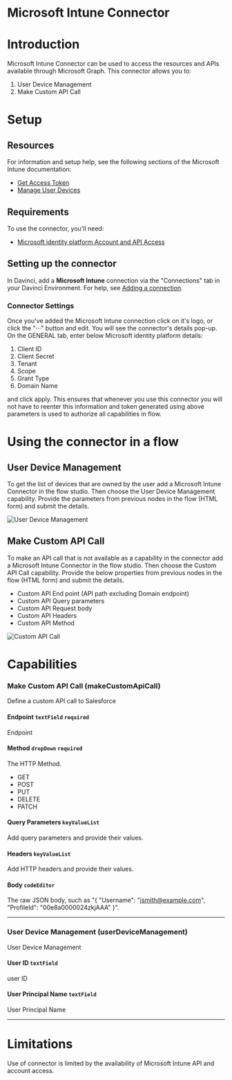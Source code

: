 # Microsoft Intune Connector


# Introduction

Microsoft Intune Connector can be used to access the resources and APIs available through Microsoft Graph. This connector allows you to:

1. User Device Management
2. Make Custom API Call

# Setup

## Resources

For information and setup help, see the following sections of the Microsoft Intune documentation:

- [Get Access Token](https://docs.microsoft.com/en-us/graph/auth-v2-service?context=graph%2Fapi%2F1.0&view=graph-rest-1.0#4-get-an-access-token)
- [Manage User Devices](https://docs.microsoft.com/en-us/graph/api/user-list-owneddevices?view=graph-rest-1.0&tabs=http)

## Requirements

To use the connector, you'll need:

- [Microsoft identity platform Account and API Access](https://docs.microsoft.com/en-us/graph/auth-v2-service?view=graph-rest-1.0)

## Setting up the connector

In Davinci, add a **Microsoft Intune** connection via the "Connections" tab in your Davinci Environment. For help, see [Adding a connection](https://docs.google.com/document/d/1Sc9tD5tn9dl79qOWup0k3eKk5hrNVI8lZPAdm8loeiA/edit#).

### Connector Settings

Once you've added the Microsoft Intune connection click on it's logo, or click the "···" button and edit. You will see the connector's details pop-up. On the GENERAL tab, enter below Microsoft identity platform details:

1. Client ID
2. Client Secret
3. Tenant
4. Scope
5. Grant Type
6. Domain Name

and click apply. This ensures that whenever you use this connector you will not have to reenter this information and token generated using above parameters is used to authorize all capabilities in flow.

# Using the connector in a flow

## User Device Management

To get the list of devices that are owned by the user add a Microsoft Intune Connector in the flow studio. Then choose the User Device Management capability. Provide the parameters from previous nodes in the flow (HTML form) and submit the details.

![User Device Management](../assets/UserDeviceManagement.png)

## Make Custom API Call

To make an API call that is not available as a capability in the connector add a Microsoft Intune Connector in the flow studio. Then choose the Custom API Call capability. Provide the below properties from previous nodes in the flow (HTML form) and submit the details.

- Custom API End point (API path excluding Domain endpoint)
- Custom API Query parameters
- Custom API Request body
- Custom API Headers
- Custom API Method

![Custom API Call](../assets/MakeCustomAPICall.png)

# Capabilities

### Make Custom API Call (makeCustomApiCall)


Define a custom API call to Salesforce

#### Endpoint `textField` `required`


Endpoint

#### Method `dropDown` `required`


The HTTP Method.


 - GET
 - POST
 - PUT
 - DELETE
 - PATCH

#### Query Parameters `keyValueList`


Add query parameters and provide their values.

#### Headers `keyValueList`


Add HTTP headers and provide their values.

#### Body `codeEditor`


The raw JSON body, such as "{ "Username": "jsmith@example.com", "ProfileId": "00e8a0000024zkjAAA" }".

---

### User Device Management (userDeviceManagement)


User Device Management

#### User ID `textField`


user ID

#### User Principal Name `textField`


User Principal Name

---


# Limitations

Use of connector is limited by the availability of Microsoft Intune API and account access.
